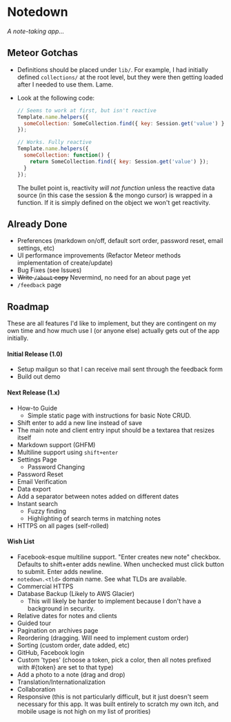 # Notedown

_A note-taking app..._

## Meteor Gotchas

* Definitions should be placed under `lib/`. For example, I had initially defined `collections/` at the root level, but they were then getting loaded after I needed to use them. Lame.
* Look at the following code:

    ```js
    // Seems to work at first, but isn't reactive
    Template.name.helpers({
      someCollection: SomeCollection.find({ key: Session.get('value') })
    });

    // Works. Fully reactive
    Template.name.helpers({
      someCollection: function() {
        return SomeCollection.find({ key: Session.get('value') });
      }
    });
    ```

    The bullet point is, reactivity _will not function_ unless the reactive data source (in this case the session & the mongo cursor) is wrapped in a function. If it is simply defined on the object we won't get reactivity. 

## Already Done

* Preferences (markdown on/off, default sort order, password reset, email settings, etc)
* UI performance improvements (Refactor Meteor methods implementation of create/update)
* Bug Fixes (see Issues)
* ~~Write `/about` copy~~ Nevermind, no need for an about page yet
* `/feedback` page

## Roadmap

These are all features I'd like to implement, but they are contingent on my own time and how much use I (or anyone else) actually gets out of the app initially.

#### Initial Release (1.0)

* Setup mailgun so that I can receive mail sent through the feedback form
* Build out demo

#### Next Release (1.x)

* How-to Guide
  * Simple static page with instructions for basic Note CRUD.
* Shift enter to add a new line instead of save
* The main note and client entry input should be a textarea that resizes itself
* Markdown support (GHFM)
* Multiline support using `shift+enter`
* Settings Page
  * Password Changing
* Password Reset
* Email Verification
* Data export
* Add a separator between notes added on different dates
* Instant search
  * Fuzzy finding
  * Highlighting of search terms in matching notes
* HTTPS on all pages (self-rolled)


#### Wish List

* Facebook-esque multiline support. "Enter creates new note" checkbox. Defaults to shift+enter adds newline. When unchecked must click button to submit. Enter adds newline.
* `notedown.<tld>` domain name. See what TLDs are available.
* Commercial HTTPS
* Database Backup (Likely to AWS Glacier)
  * This will likely be harder to implement because I don't have a background in security. 
* Relative dates for notes and clients
* Guided tour
* Pagination on archives page
* Reordering (dragging. Will need to implement custom order)
* Sorting (custom order, date added, etc)
* GitHub, Facebook login
* Custom 'types' (choose a token, pick a color, then all notes prefixed with #{token} are set to that type)
* Add a photo to a note (drag and drop)
* Translation/Internationalization
* Collaboration
* Responsive (this is not particularly difficult, but it just doesn't seem necessary for this app. It was built entirely to scratch my own itch, and mobile usage is not high on my list of prorities)
